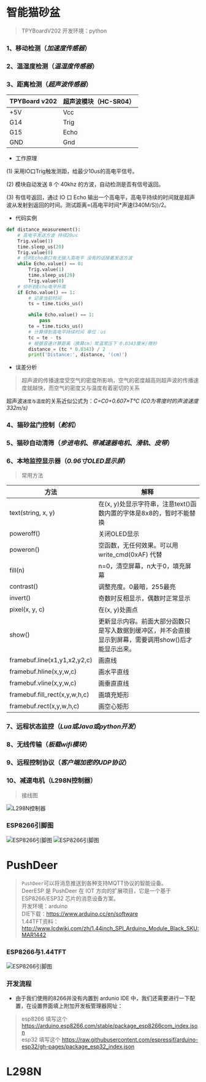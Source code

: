 # 智能猫砂盆

> TPYBoardV202
> 开发环境：python
###  1、移动检测（_加速度传感器_）
###  2、温湿度检测（_温湿度传感器_）
###  3、距离检测（_超声波传感器_）

|TPYBoard v202|超声波模块（HC-SR04）|
|-------------|-------------------|
|+5V |Vcc|
|G14| Trig|
|G15| Echo|
|GND|Gnd|
- 工作原理

(1) 采用IO口Trig触发测距，给最少10us的高电平信号。

(2) 模块自动发送 8 个 40khz 的方波，自动检测是否有信号返回。

(3) 有信号返回，通过 IO 口 Echo 输出一个高电平，高电平持续的时间就是超声波从发射到返回的时间。测试距离=(高电平时间*声速(340M/S))/2。

- 代码实例

```python
def distance_measurement():
    # 高电平发送方波 持续20us
    Trig.value(1)
    time.sleep_us(20)
    Trig.value(0)
    # 侦听Echo串口有无输入高电平 没有的话接着发送方波
    while Echo.value() == 0:
        Trig.value(1)
        time.sleep_us(20)
        Trig.value(0)
    # 侦听到Echo电平升高
    if Echo.value() == 1:
        # 记录当前时间
        ts = time.ticks_us()

        while Echo.value() == 1:
            pass
        te = time.ticks_us()
        # 计算得到高电平持续时间 单位：us
        tc = te - ts
        # 根据音速计算距离（换算cm）常温常压下 0.0343厘米/微秒
        distance = (tc * 0.0343) / 2
        print('Distance:', distance, '(cm)')
```
- 误差分析
> 超声波的传播速度受空气的密度所影响，空气的密度越高则超声波的传播速度就越快，而空气的密度又与温度有着密切的关系

超声波`速度与温度`的关系近似公式为：_C=C0+0.607×T℃ (C0为零度时的声波速度332m/s)_

###  4、猫砂盆门控制（_舵机_）
###  5、猫砂自动清筛（_步进电机_、_带减速器电机_、_滑轨_、_皮带_）
###  6、本地监控显示器（_0.96寸OLED显示屏_）
> 常用方法

|方法|解释|
|---|---|
|text(string, x, y)|在(x, y)处显示字符串，注意text()函数内置的字体是8x8的，暂时不能替换|
|poweroff()|关闭OLED显示|
|poweron()|空函数，无任何效果。可以用 write_cmd(0xAF) 代替|
|fill(n)|n=0，清空屏幕，n大于0，填充屏幕|
|contrast()|调整亮度。0最暗，255最亮|
|invert()|奇数时反相显示，偶数时正常显示|
|pixel(x, y, c)|在(x, y)处画点|
|show()|更新显示内容。前面大部分函数只是写入数据到缓冲区，并不会直接显示到屏幕，需要调用show()后才能显示出来。|
|framebuf.line(x1,y1,x2,y2,c)|画直线|
|framebuf.hline(x,y,w,c)|画水平直线|
|framebuf.vline(x,y,w,c)|画垂直直线|
|framebuf.fill_rect(x,y,w,h,c)|画填充矩形|
|framebuf.rect(x,y,w,h,c)|画空心矩形|
###  7、远程状态监控（_Lua或Java或python开发_）
###  8、无线传输（_板载wifi模块_）
###  9、远程控制协议（_客户端加密的UDP协议_）
###  10、减速电机（L298N控制器）  
> 接线图  

![L298N控制器](resource/20210508141229823.png)



### ESP8266引脚图

![ESP8266引脚图](resource/esp8266.png)
![ESP8266引脚图](resource/a74078c888a347c2b69f57c4caa0e482.jpg)



# PushDeer
> `PushDeer`可以将消息推送到各种支持MQTT协议的智能设备。  
> DeerESP 是 PushDeer 在 IOT 方向的扩展项目，它是一个基于 ESP8266/ESP32 芯片的消息设备方案。  
> 开发环境：arduino  
> DIE下载：https://www.arduino.cc/en/software  
> 1.44TFT资料：http://www.lcdwiki.com/zh/1.44inch_SPI_Arduino_Module_Black_SKU:MAR1442  

### ESP8266与1.44TFT

![ESP8266引脚图](resource/esp8266+1.44.png)

### 开发流程

- 由于我们使用的8266并没有内置到 ardunio IDE 中，我们还需要进行一下配置，在设置界面填上附加开发板管理器网址：
> esp8266 填写这个 https://arduino.esp8266.com/stable/package_esp8266com_index.json  
> esp32 填写这个 https://raw.githubusercontent.com/espressif/arduino-esp32/gh-pages/package_esp32_index.json  




# L298N

